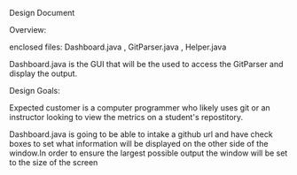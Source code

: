 Design Document

Overview:

enclosed files: Dashboard.java , GitParser.java , Helper.java

Dashboard.java is the GUI that will be the used to access the
GitParser and display the output.

Design Goals:

Expected customer is a computer programmer who likely uses git
or an instructor looking to view the metrics on a student's 
repostitory. 

Dashboard.java is going to be able to intake a github url and
have check boxes to set what information will be displayed on 
the other side of the window.In order to ensure the largest 
possible output the window will be set to the size of the screen